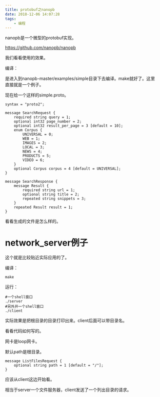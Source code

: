```yaml
---
title: protobuf之nanopb
date: 2018-12-06 14:07:28
tags:
	- 编程
---
```






nanopb是一个微型的protobuf实现。

https://github.com/nanopb/nanopb

我们看看使用的效果。

编译：

是进入到nanopb-master/examples/simple目录下去编译。make就好了。这里直接就是一个例子。



现在给一个这样的simple.proto。

```
syntax = "proto2";

message SearchRequest {
    required string query = 1;
    optional int32 page_number = 2;
    optional int32 result_per_page = 3 [default = 10];
    enum Corpus {
        UNIVERSAL = 0;
        WEB = 1;
        IMAGES = 2;
        LOCAL = 3;
        NEWS = 4;
        PRODUCTS = 5;
        VIDEO = 6;
    }
    optional Corpus corpus = 4 [default = UNIVERSAL];
}

message SearchResponse {
    message Result {
        required string url = 1;
        optional string title = 2;
        repeated string snippets = 3;
    }
    repeated Result result = 1;
}
```

看看生成的文件是怎么样的。



# network_server例子

这个就是比较贴近实际应用的了。

编译：

```
make
```

运行：

```
#一个shell窗口
./server
#另外开一个shell窗口
./client 
```

实际效果是把根目录的目录打印出来。client后面可以带目录名。

看看代码如何写的。

网卡是loop网卡。

默认path是根目录。

```
message ListFilesRequest {
    optional string path = 1 [default = "/"];
}
```

应该从client这边开始看。

相当于server一个文件服务器，client发送了一个列出目录的请求。



